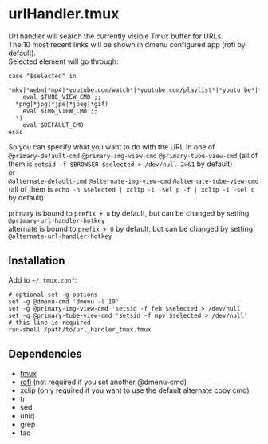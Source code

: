 # urlHandler.tmux

Url handler will search the currently visible Tmux buffer for URLs.  
The 10 most recent links will be shown in dmenu configured app (rofi by default).  
Selected element will go through:  
```
case "$selected" in
  *mkv|*webm|*mp4|*youtube.com/watch*|*youtube.com/playlist*|*youtu.be*|*hooktube.com*|*bitchute.com*|*videos.lukesmith.xyz*)
    eval $TUBE_VIEW_CMD ;;
  *png|*jpg|*jpe|*jpeg|*gif)
    eval $IMG_VIEW_CMD ;;
  *)
    eval $DEFAULT_CMD
esac
```
So you can specify what you want to do with the URL in one of  
`@primary-default-cmd` `@primary-img-view-cmd` `@primary-tube-view-cmd` (all of them is `setsid -f $BROWSER $selected > /dev/null 2>&1` by default)  
or  
`@alternate-default-cmd` `@alternate-img-view-cmd` `@alternate-tube-view-cmd` (all of them is `echo -n $selected | xclip -i -sel p -f | xclip -i -sel c` by default)  

primary is bound to `prefix + u` by default, but can be changed by setting `@primary-url-handler-hotkey`  
alternate is bound to `prefix + U` by default, but can be changed by setting `@alternate-url-handler-hotkey`  

## Installation

Add to `~/.tmux.conf`:
```
# optional set -g options
set -g @dmenu-cmd 'dmenu -l 10'
set -g @primary-img-view-cmd 'setsid -f feh $selected > /dev/null'
set -g @primary-tube-view-cmd 'setsid -f mpv $selected > /dev/null'
# this line is required
run-shell /path/to/url_handler_tmux.tmux
```

## Dependencies

- [tmux](https://github.com/tmux/tmux)
- [rofi](https://github.com/davatorium/rofi) (not required if you set another @dmenu-cmd)
- xclip (only required if you want to use the default alternate copy cmd)
- tr
- sed
- uniq
- grep
- tac
